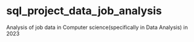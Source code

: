# sql_project_data_job_analysis
Analysis of job data in Computer science(specifically in Data Analysis) in 2023
